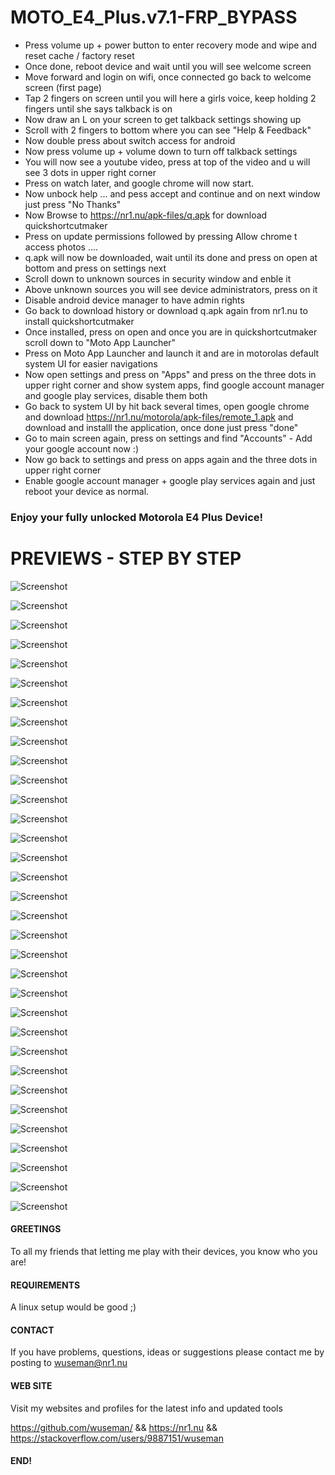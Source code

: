 # MOTO_E4_Plus.v7.1-FRP_BYPASS

* Press volume up + power button to enter recovery mode and wipe and reset cache / factory reset
* Once done, reboot device and wait until you will see welcome screen
* Move forward and login on wifi, once connected go back to welcome screen (first page)
* Tap 2 fingers on screen until you will here a girls voice, keep holding 2 fingers until she says talkback is on
* Now draw an L on your screen to get talkback settings showing up
* Scroll with 2 fingers to bottom where you can see "Help & Feedback"
* Now double press about switch access for android
* Now press volume up + volume down to turn off talkback settings
* You will now see a youtube video, press at top of the video and u will see 3 dots in upper right corner
* Press on watch later, and google chrome will now start.
* Now unbock help ... and pess accept and continue and on next window just press "No Thanks"
* Now Browse to https://nr1.nu/apk-files/q.apk for download quickshortcutmaker
* Press on update permissions followed by pressing Allow chrome t access photos ....
* q.apk will now be downloaded, wait until its done and press on open at bottom and press on settings next
* Scroll down to unknown sources in security window and enble it
* Above unknown sources you will see device administrators, press on it
* Disable android device manager to have admin rights
* Go back to download history or download q.apk again from nr1.nu to install quickshortcutmaker
* Once installed, press on open and once you are in quickshortcutmaker scroll down to "Moto App Launcher"
* Press on Moto App Launcher and launch it and are in motorolas default system UI for easier navigations
* Now open settings and press on  "Apps" and press on the three dots in upper right corner and show system apps, find google account manager and google play services, disable them both
* Go back to system UI by hit back several times, open google chrome and download https://nr1.nu/motorola/apk-files/remote_1.apk and download and installl the application, once done just press "done"
* Go to main screen again, press on settings and find "Accounts" - Add your google account now :)
* Now go back to settings and press on apps again and the three dots in upper right corner
* Enable google account manager + google play services again and just reboot your device as normal.

### Enjoy your fully unlocked Motorola E4 Plus Device!

# PREVIEWS - STEP BY STEP

![Screenshot](.preview/1.png)

![Screenshot](.preview/2.png)

![Screenshot](.preview/3.png)

![Screenshot](.preview/4.png)

![Screenshot](.preview/5.png)

![Screenshot](.preview/6.png)

![Screenshot](.preview/7.png)

![Screenshot](.preview/8.png)

![Screenshot](.preview/9.png)

![Screenshot](.preview/10.png)

![Screenshot](.preview/11.png)

![Screenshot](.preview/12.png)

![Screenshot](.preview/13.png)

![Screenshot](.preview/14.png)

![Screenshot](.preview/15.png)

![Screenshot](.preview/16.png)

![Screenshot](.preview/17.png)

![Screenshot](.preview/18.png)

![Screenshot](.preview/19.png)

![Screenshot](.preview/20.png)

![Screenshot](.preview/21.png)

![Screenshot](.preview/22.png)

![Screenshot](.preview/23.png)

![Screenshot](.preview/24.png)

![Screenshot](.preview/25.png)

![Screenshot](.preview/26.png)

![Screenshot](.preview/27.png)

![Screenshot](.preview/28.png)

![Screenshot](.preview/29.png)

![Screenshot](.preview/30.png)

![Screenshot](.preview/31.png)

![Screenshot](.preview/32.png)

![Screenshot](.preview/33.png)


#### GREETINGS

To all my friends that letting me play with their devices, you know who you are!

#### REQUIREMENTS

A linux setup would be good ;)

#### CONTACT 

If you have problems, questions, ideas or suggestions please contact me by posting to wuseman@nr1.nu

#### WEB SITE

Visit my websites and profiles for the latest info and updated tools

https://github.com/wuseman/ && https://nr1.nu && https://stackoverflow.com/users/9887151/wuseman

#### END!
